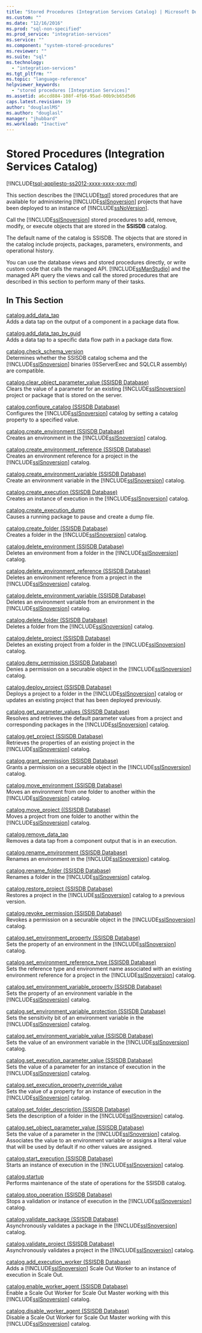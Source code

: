 ```yaml
---
title: "Stored Procedures (Integration Services Catalog) | Microsoft Docs"
ms.custom: ""
ms.date: "12/16/2016"
ms.prod: "sql-non-specified"
ms.prod_service: "integration-services"
ms.service: ""
ms.component: "system-stored-procedures"
ms.reviewer: ""
ms.suite: "sql"
ms.technology: 
  - "integration-services"
ms.tgt_pltfrm: ""
ms.topic: "language-reference"
helpviewer_keywords: 
  - "stored procedures [Integration Services]"
ms.assetid: a6ccd884-108f-4fb6-95ad-00b9cb65d5d6
caps.latest.revision: 19
author: "douglaslMS"
ms.author: "douglasl"
manager: "jhubbard"
ms.workload: "Inactive"
---
```

# Stored Procedures (Integration Services Catalog)
[!INCLUDE[tsql-appliesto-ss2012-xxxx-xxxx-xxx-md](../../includes/tsql-appliesto-ss2012-xxxx-xxxx-xxx-md.md)]

  This section describes the [!INCLUDE[tsql](../../includes/tsql-md.md)] stored procedures that are available for administering [!INCLUDE[ssISnoversion](../../includes/ssisnoversion-md.md)] projects that have been deployed to an instance of [!INCLUDE[ssNoVersion](../../includes/ssnoversion-md.md)].  
  
 Call the [!INCLUDE[ssISnoversion](../../includes/ssisnoversion-md.md)] stored procedures to add, remove, modify, or execute objects that are stored in the **SSISDB** catalog.  
  
 The default name of the catalog is SSISDB. The objects that are stored in the catalog include projects, packages, parameters, environments, and operational history.  
  
 You can use the database views and stored procedures directly, or write custom code that calls the managed API. [!INCLUDE[ssManStudio](../../includes/ssmanstudio-md.md)] and the managed API query the views and call the stored procedures that are described in this section to perform many of their tasks.  
  
## In This Section  
 [catalog.add_data_tap](../../integration-services/system-stored-procedures/catalog-add-data-tap.md)  
 Adds a data tap on the output of a component in a package data flow.  
  
 [catalog.add_data_tap_by_guid](../../integration-services/system-stored-procedures/catalog-add-data-tap-by-guid.md)  
 Adds a data tap to a specific data flow path in a package data flow.  
  
 [catalog.check_schema_version](../../integration-services/system-stored-procedures/catalog-check-schema-version.md)  
 Determines whether the SSISDB catalog schema and the [!INCLUDE[ssISnoversion](../../includes/ssisnoversion-md.md)] binaries (ISServerExec and SQLCLR assembly) are compatible.  
  
 [catalog.clear_object_parameter_value &#40;SSISDB Database&#41;](../../integration-services/system-stored-procedures/catalog-clear-object-parameter-value-ssisdb-database.md)  
 Clears the value of a parameter for an existing [!INCLUDE[ssISnoversion](../../includes/ssisnoversion-md.md)] project or package that is stored on the server.  
  
 [catalog.configure_catalog &#40;SSISDB Database&#41;](../../integration-services/system-stored-procedures/catalog-configure-catalog-ssisdb-database.md)  
 Configures the [!INCLUDE[ssISnoversion](../../includes/ssisnoversion-md.md)] catalog by setting a catalog property to a specified value.  
  
 [catalog.create_environment &#40;SSISDB Database&#41;](../../integration-services/system-stored-procedures/catalog-create-environment-ssisdb-database.md)  
 Creates an environment in the [!INCLUDE[ssISnoversion](../../includes/ssisnoversion-md.md)] catalog.  
  
 [catalog.create_environment_reference &#40;SSISDB Database&#41;](../../integration-services/system-stored-procedures/catalog-create-environment-reference-ssisdb-database.md)  
 Creates an environment reference for a project in the [!INCLUDE[ssISnoversion](../../includes/ssisnoversion-md.md)] catalog.  
  
 [catalog.create_environment_variable &#40;SSISDB Database&#41;](../../integration-services/system-stored-procedures/catalog-create-environment-variable-ssisdb-database.md)  
 Create an environment variable in the [!INCLUDE[ssISnoversion](../../includes/ssisnoversion-md.md)] catalog.  
  
 [catalog.create_execution &#40;SSISDB Database&#41;](../../integration-services/system-stored-procedures/catalog-create-execution-ssisdb-database.md)  
 Creates an instance of execution in the [!INCLUDE[ssISnoversion](../../includes/ssisnoversion-md.md)] catalog.  
  
 [catalog.create_execution_dump](../../integration-services/system-stored-procedures/catalog-create-execution-dump.md)  
 Causes a running package to pause and create a dump file.  
  
 [catalog.create_folder &#40;SSISDB Database&#41;](../../integration-services/system-stored-procedures/catalog-create-folder-ssisdb-database.md)  
 Creates a folder in the [!INCLUDE[ssISnoversion](../../includes/ssisnoversion-md.md)] catalog.  
  
 [catalog.delete_environment &#40;SSISDB Database&#41;](../../integration-services/system-stored-procedures/catalog-delete-environment-ssisdb-database.md)  
 Deletes an environment from a folder in the [!INCLUDE[ssISnoversion](../../includes/ssisnoversion-md.md)] catalog.  
  
 [catalog.delete_environment_reference &#40;SSISDB Database&#41;](../../integration-services/system-stored-procedures/catalog-delete-environment-reference-ssisdb-database.md)  
 Deletes an environment reference from a project in the [!INCLUDE[ssISnoversion](../../includes/ssisnoversion-md.md)] catalog.  
  
 [catalog.delete_environment_variable &#40;SSISDB Database&#41;](../../integration-services/system-stored-procedures/catalog-delete-environment-variable-ssisdb-database.md)  
 Deletes an environment variable from an environment in the [!INCLUDE[ssISnoversion](../../includes/ssisnoversion-md.md)] catalog.  
  
 [catalog.delete_folder &#40;SSISDB Database&#41;](../../integration-services/system-stored-procedures/catalog-delete-folder-ssisdb-database.md)  
 Deletes a folder from the [!INCLUDE[ssISnoversion](../../includes/ssisnoversion-md.md)] catalog.  
  
 [catalog.delete_project &#40;SSISDB Database&#41;](../../integration-services/system-stored-procedures/catalog-delete-project-ssisdb-database.md)  
 Deletes an existing project from a folder in the [!INCLUDE[ssISnoversion](../../includes/ssisnoversion-md.md)] catalog.  
  
 [catalog.deny_permission &#40;SSISDB Database&#41;](../../integration-services/system-stored-procedures/catalog-deny-permission-ssisdb-database.md)  
 Denies a permission on a securable object in the [!INCLUDE[ssISnoversion](../../includes/ssisnoversion-md.md)] catalog.  
  
 [catalog.deploy_project &#40;SSISDB Database&#41;](../../integration-services/system-stored-procedures/catalog-deploy-project-ssisdb-database.md)  
 Deploys a project to a folder in the [!INCLUDE[ssISnoversion](../../includes/ssisnoversion-md.md)] catalog or updates an existing project that has been deployed previously.  
  
 [catalog.get_parameter_values &#40;SSISDB Database&#41;](../../integration-services/system-stored-procedures/catalog-get-parameter-values-ssisdb-database.md)  
 Resolves and retrieves the default parameter values from a project and corresponding packages in the [!INCLUDE[ssISnoversion](../../includes/ssisnoversion-md.md)] catalog.  
  
 [catalog.get_project &#40;SSISDB Database&#41;](../../integration-services/system-stored-procedures/catalog-get-project-ssisdb-database.md)  
 Retrieves the properties of an existing project in the [!INCLUDE[ssISnoversion](../../includes/ssisnoversion-md.md)] catalog.  
  
 [catalog.grant_permission &#40;SSISDB Database&#41;](../../integration-services/system-stored-procedures/catalog-grant-permission-ssisdb-database.md)  
 Grants a permission on a securable object in the [!INCLUDE[ssISnoversion](../../includes/ssisnoversion-md.md)] catalog.  
  
 [catalog.move_environment &#40;SSISDB Database&#41;](../../integration-services/system-stored-procedures/catalog-move-environment-ssisdb-database.md)  
 Moves an environment from one folder to another within the [!INCLUDE[ssISnoversion](../../includes/ssisnoversion-md.md)] catalog.  
  
 [catalog.move_project &#40;&#40;SSISDB Database&#41;](../Topic/catalog.move_project%20\(\(SSISDB%20Database\).md)  
 Moves a project from one folder to another within the [!INCLUDE[ssISnoversion](../../includes/ssisnoversion-md.md)] catalog.  
  
 [catalog.remove_data_tap](../../integration-services/system-stored-procedures/catalog-remove-data-tap.md)  
 Removes a data tap from a component output that is in an execution.  
  
 [catalog.rename_environment &#40;SSISDB Database&#41;](../../integration-services/system-stored-procedures/catalog-rename-environment-ssisdb-database.md)  
 Renames an environment in the [!INCLUDE[ssISnoversion](../../includes/ssisnoversion-md.md)] catalog.  
  
 [catalog.rename_folder &#40;SSISDB Database&#41;](../../integration-services/system-stored-procedures/catalog-rename-folder-ssisdb-database.md)  
 Renames a folder in the [!INCLUDE[ssISnoversion](../../includes/ssisnoversion-md.md)] catalog.  
  
 [catalog.restore_project &#40;SSISDB Database&#41;](../../integration-services/system-stored-procedures/catalog-restore-project-ssisdb-database.md)  
 Restores a project in the [!INCLUDE[ssISnoversion](../../includes/ssisnoversion-md.md)] catalog to a previous version.  
  
 [catalog.revoke_permission &#40;SSISDB Database&#41;](../../integration-services/system-stored-procedures/catalog-revoke-permission-ssisdb-database.md)  
 Revokes a permission on a securable object in the [!INCLUDE[ssISnoversion](../../includes/ssisnoversion-md.md)] catalog.  
  
 [catalog.set_environment_property &#40;SSISDB Database&#41;](../../integration-services/system-stored-procedures/catalog-set-environment-property-ssisdb-database.md)  
 Sets the property of an environment in the [!INCLUDE[ssISnoversion](../../includes/ssisnoversion-md.md)] catalog.  
  
 [catalog.set_environment_reference_type &#40;SSISDB Database&#41;](../../integration-services/system-stored-procedures/catalog-set-environment-reference-type-ssisdb-database.md)  
 Sets the reference type and environment name associated with an existing environment reference for a project in the [!INCLUDE[ssISnoversion](../../includes/ssisnoversion-md.md)] catalog.  
  
 [catalog.set_environment_variable_property &#40;SSISDB Database&#41;](../../integration-services/system-stored-procedures/catalog-set-environment-variable-property-ssisdb-database.md)  
 Sets the property of an environment variable in the [!INCLUDE[ssISnoversion](../../includes/ssisnoversion-md.md)] catalog.  
  
 [catalog.set_environment_variable_protection &#40;SSISDB Database&#41;](../../integration-services/system-stored-procedures/catalog-set-environment-variable-protection-ssisdb-database.md)  
 Sets the sensitivity bit of an environment variable in the [!INCLUDE[ssISnoversion](../../includes/ssisnoversion-md.md)] catalog.  
  
 [catalog.set_environment_variable_value &#40;SSISDB Database&#41;](../../integration-services/system-stored-procedures/catalog-set-environment-variable-value-ssisdb-database.md)  
 Sets the value of an environment variable in the [!INCLUDE[ssISnoversion](../../includes/ssisnoversion-md.md)] catalog.  
  
 [catalog.set_execution_parameter_value &#40;SSISDB Database&#41;](../../integration-services/system-stored-procedures/catalog-set-execution-parameter-value-ssisdb-database.md)  
 Sets the value of a parameter for an instance of execution in the [!INCLUDE[ssISnoversion](../../includes/ssisnoversion-md.md)] catalog.  
  
 [catalog.set_execution_property_override_value](../../integration-services/system-stored-procedures/catalog-set-execution-property-override-value.md)  
 Sets the value of a property for an instance of execution in the [!INCLUDE[ssISnoversion](../../includes/ssisnoversion-md.md)] catalog.  
  
 [catalog.set_folder_description &#40;SSISDB Database&#41;](../../integration-services/system-stored-procedures/catalog-set-folder-description-ssisdb-database.md)  
 Sets the description of a folder in the [!INCLUDE[ssISnoversion](../../includes/ssisnoversion-md.md)] catalog.  
  
 [catalog.set_object_parameter_value &#40;SSISDB Database&#41;](../../integration-services/system-stored-procedures/catalog-set-object-parameter-value-ssisdb-database.md)  
 Sets the value of a parameter in the [!INCLUDE[ssISnoversion](../../includes/ssisnoversion-md.md)] catalog. Associates the value to an environment variable or assigns a literal value that will be used by default if no other values are assigned.  
  
 [catalog.start_execution &#40;SSISDB Database&#41;](../../integration-services/system-stored-procedures/catalog-start-execution-ssisdb-database.md)  
 Starts an instance of execution in the [!INCLUDE[ssISnoversion](../../includes/ssisnoversion-md.md)] catalog.  
  
 [catalog.startup](../../integration-services/system-stored-procedures/catalog-startup.md)  
 Performs maintenance of the state of operations for the SSISDB catalog.  
  
 [catalog.stop_operation &#40;SSISDB Database&#41;](../../integration-services/system-stored-procedures/catalog-stop-operation-ssisdb-database.md)  
 Stops a validation or instance of execution in the [!INCLUDE[ssISnoversion](../../includes/ssisnoversion-md.md)] catalog.  
  
 [catalog.validate_package &#40;SSISDB Database&#41;](../../integration-services/system-stored-procedures/catalog-validate-package-ssisdb-database.md)  
 Asynchronously validates a package in the [!INCLUDE[ssISnoversion](../../includes/ssisnoversion-md.md)] catalog.  
  
 [catalog.validate_project &#40;SSISDB Database&#41;](../../integration-services/system-stored-procedures/catalog-validate-project-ssisdb-database.md)  
 Asynchronously validates a project in the [!INCLUDE[ssISnoversion](../../includes/ssisnoversion-md.md)] catalog.  
  
[catalog.add_execution_worker &#40;SSISDB Database&#41;](../../integration-services/system-stored-procedures/catalog-add-execution-worker-ssisdb-database.md)   
Adds a [!INCLUDE[ssISnoversion](../../includes/ssisnoversion-md.md)] Scale Out Worker to an instance of execution in Scale Out.

[catalog.enable_worker_agent &#40;SSISDB Database&#41;](../../integration-services/system-stored-procedures/catalog-enable-worker-agent-ssisdb-database.md)   
Enable a Scale Out Worker for Scale Out Master working with this [!INCLUDE[ssISnoversion](../../includes/ssisnoversion-md.md)] catalog.

[catalog.disable_worker_agent &#40;SSISDB Database&#41;](../../integration-services/system-stored-procedures/catalog-disable-worker-agent-ssisdb-database.md)   
Disable a Scale Out Worker for Scale Out Master working with this [!INCLUDE[ssISnoversion](../../includes/ssisnoversion-md.md)] catalog.



